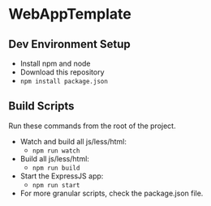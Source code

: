 # WebAppTemplate

## Dev Environment Setup
- Install npm and node
- Download this repository
- `npm install package.json`

## Build Scripts
Run these commands from the root of the project.
- Watch and build all js/less/html:
    - `npm run watch`
- Build all js/less/html:
    - `npm run build`
- Start the ExpressJS app:
    - `npm run start`
- For more granular scripts, check the package.json file.
